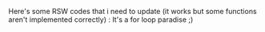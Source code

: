 Here's some RSW codes that i need to update (it works but
some functions aren't implemented correctly) : It's a for loop paradise ;)
